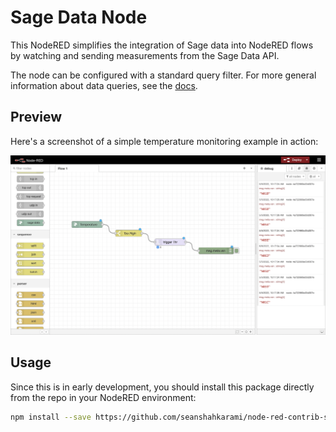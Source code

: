 # Sage Data Node

This NodeRED simplifies the integration of Sage data into NodeRED flows by watching and
sending measurements from the Sage Data API.

The node can be configured with a standard query filter. For more general information about
data queries, see the [docs](https://docs.sagecontinuum.org/docs/tutorials/accessing-data).

## Preview

Here's a screenshot of a simple temperature monitoring example in action:

![Example](./example.png)

## Usage

Since this is in early development, you should install this package directly from the repo in your NodeRED environment:

```sh
npm install --save https://github.com/seanshahkarami/node-red-contrib-sage-data
```
